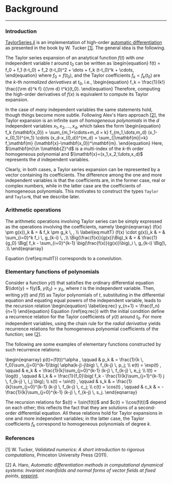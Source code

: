 <script type="text/x-mathjax-config">
  MathJax.Hub.Config({
    TeX: { equationNumbers: { autoNumber: "AMS" } }
  });
  MathJax.Hub.Config({
    TeX: { extensions: ["AMSmath.js", "AMSsymbols.js", "autobold.js", "autoload-all.js"] }
  });
  MathJax.Hub.Config({
    tex2jax: {
      inlineMath: [['$','$'], ['\\(','\\)']],
      processEscapes: true
    }
  });
</script>
<script type="text/javascript" src="http://cdn.mathjax.org/mathjax/latest/MathJax.js?config=TeX-AMS_HTML">
</script>

# Background

---

### Introduction

[TaylorSeries.jl](https://github.com/lbenet/TaylorSeries.jl) is an implementation
of high-order
[automatic differentiation](http://en.wikipedia.org/wiki/Automatic_differentiation)
as presented in the book by W. Tucker [[1]](background.md#references). The general
idea is the following.

The Taylor series expansion of an analytical function
$f(t)$ with *one* independent variable $t$ around $t_0$ can be written as
\\begin{equation}
f(t) = f_0 + f_1 (t-t_0) + f_2 (t-t_0)^2 + \\dots + f_k (t-t_0)^k + \\cdots,
\\end{equation}
where $f_0=f(t_0)$, and the Taylor coefficients $f_k = f_k(t_0)$ are the
$k$-th *normalized derivatives* at $t_0$, i.e.,
\\begin{equation}
f_k = \\frac{1}{k!} \\frac{{\\rm d}^k f} {{\\rm d} t^k}(t_0).
\\end{equation}
Therefore, computing the high-order derivatives of $f(x)$ is equivalent to compute
its Taylor expansion.

In the case of *many* independent variables the same statements hold, though
things become more subtle. Following Alex's Haro approach
[[2]](background.md#references), the Taylor
expansion is an infinite sum of *homogeneous polynomials* in the $d$ independent
variables $x_1, x_2, \dots, x_d$, which takes the form
\\begin{equation}
f_k (\\mathbf{x_0}) = \\sum_{m_1+\\cdots+m_d = k} f_{m_1,\\dots,m_d}
(x_1-x_{0_1})^{m_1}
\\cdots (x_d-x_{0_d})^{m_d} =
\\sum_{|\\mathbf{m}|=k} f_\\mathbf{m} (\\mathbf{x}-\\mathbf{x_0})^\\mathbf{m}.
\\end{equation}
Here, $\\mathbf{m}\in \\mathbb{Z}^d$ is a multi-index of the $k$-th order
homogeneous polynomial and $\\mathbf{x}=(x_1,x_2,\\dots,x_d)$ represents the
$d$ independent variables.

Clearly, in both cases, a Taylor series expansion can be represented by a
vector containing
its coefficients. The difference among the one and more independent variables
is that the
coefficients are, in the former case, real or complex numbers, while in the
latter case are the coefficients of homogeneous polynomials. This motivates
to construct the types `Taylor` and `TaylorN`, that we describe later.

### Arithmetic operations

The arithmetic operations involving Taylor series can be simply expressed as
the operations involving the coefficients, namely
\\begin{eqnarray}
(f(x) \\pm g(x))_k & = & f_k \\pm g_k \\, , \\\\
\\label{eq:multT}
(f(x) \\cdot g(x))_k & = & \\sum\_{i=0}^k f_i \\, g\_{k-i} \\, ,\\\\
\\Big(\\frac{f(x)}{g(x)}\\Big)_k & = & \\frac{1}{g_0} \\Big[ f_k -
\\sum\_{i=0}^{k-1} \\big(\\frac{f(x)}{g(x)}\\big)_i \\, g\_{k-i} \\Big]\\, .\\\\
\\end{eqnarray}

Equation (\\ref{eq:multT}) corresponds to a convolution.

### Elementary functions of polynomials

Consider a function $y(t)$ that satisfies the ordinary differential equation
$\\dot{y} = f(y)$, $y(t_0)=y_0$, where $t$ is the independent variable. Then,
writing $y(t)$ and $f(t)$ as Taylor polynomials of $t$, substituting in the
differential equation and equating equal powers of
the independent variable, leads to the recursion relation
\\begin{equation}
\\label{eq:rec}
y_{n+1} = \frac{f_n}{n+1}
\\end{equation}
Equation (\\ref{eq:rec}) with the initial condition define a recurrence relation
for the Taylor coefficients of $y(t)$ around $t_0$. For more independent
variables, using the chain rule for the *radial derivative*
yields recurrence relations for the homogeneous polynomial coefficients
of the function; see [[2]](background.md#references).

The following are some examples of elementary functions constructed by
such recurrence relations:

\\begin{eqnarray}
p(t)=(f(t))^\\alpha , \\qquad &
  p_k & = \\frac{1}{k \\, f_0}\\sum_{j=0}^{k-1}\\big( \\alpha(k-j)-j\\big)
  \\, f_{k-j} \\, p_j; \\\\
e(t) = \\exp(t) , \\qquad &
  e_k & = \\frac{1}{k}\\sum_{j=0}^{k-1} (k-j) \\, f_{k-j} \\, e_j; \\\\
l(t) = \\log(t) , \\qquad &
  l_k & = \\frac{1}{f_0}\\big( f_k - \\frac{1}{k}\\sum_{j=1}^{k-1} j
    \\, f_{k-j} \\, l_j \\big); \\\\
s(t) = \\sin(t) , \\qquad &
  s_k & = \\frac{1}{k}\\sum_{j=0}^{k-1} (k-j) \\, f_{k-j} \\, c_j; \\\\
c(t) = \\cos(t) , \\qquad &
  c_k & = -\\frac{1}{k}\\sum_{j=0}^{k-1} (k-j) \\, f_{k-j} \\, s_j.
\\end{eqnarray}

The recursion relations for $s(t) = \\sin(f(t))$ and $c(t) = \\cos(f(t))$ depend
on each other; this reflects the fact that they are solutions of a second-order
differential equation. All these relations hold for Taylor expansions in one
and more independent variables; in the latter case, the Taylor coefficients
$f_k$ correspond to homogeneous polynomials of degree $k$.

### References

[1] W. Tucker, *Validated numerics: A short introduction to rigorous computations*, Princeton University  Press (2011).

[2] A. Haro, *Automatic differentiation methods in computational dynamical systems: Invariant manifolds and normal forms of vector fields at fixed points*, [preprint](http://www.maia.ub.es/~alex/admcds/admcds.pdf).
